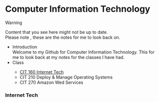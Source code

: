 # Computer Information Technology

> [!WARNING]
> Content that you see here might not be up to date.<br>
> Please note , these are the notes for me to look back on.

<ul>
  <li>Introduction</li>
  Welcome to my Github for Computer Information Technology. This for me to look back at my notes for the classes I have had. 
  <li>Class</li>
    <ul>
      <li><a href="#section1">CIT 160 Internet Tech</a></li>
      <li>CIT 210 Deploy & Manage Operating Systems</li>
      <li>CIT 270 Amazon Wed Services</li>
    </ul>
</ul>




<h3 id="section1">Internet Tech</h3>


